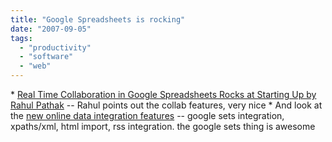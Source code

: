 ```yaml
---
title: "Google Spreadsheets is rocking"
date: "2007-09-05"
tags: 
  - "productivity"
  - "software"
  - "web"
---
```


\* [Real Time Collaboration in Google Spreadsheets Rocks at Starting Up by Rahul Pathak](http://www.rp0229.com/blog/2007/09/05/real-time-collaboration-in-google-spreadsheets-rocks/ "Real Time Collaboration in Google Spreadsheets Rocks at Starting Up by Rahul Pathak") -- Rahul points out the collab features, very nice \* And look at the [new online data integration features](http://googlesystem.blogspot.com/2007/09/google-spreadsheets-lets-you-import.html) -- google sets integration, xpaths/xml, html import, rss integration. the google sets thing is awesome
